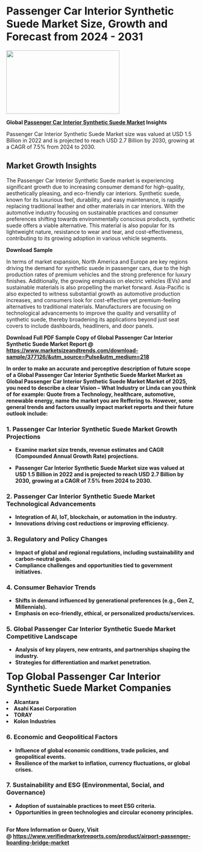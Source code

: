 <H1>Passenger Car Interior Synthetic Suede Market Size, Growth and Forecast from 2024 - 2031</H1><img class="aligncenter size-medium wp-image-584254" src="https://thirdeyenews.in/wp-content/uploads/2024/09/Global-Market-Research-300x168.jpeg" alt="" width="300" height="168" /><p><strong>Global&nbsp;<a href="https://www.marketsizeandtrends.com/download-sample/377126/&amp;utm_source=Pulse&amp;utm_medium=218">Passenger Car Interior Synthetic Suede Market</a> Insights</strong></p><p>Passenger Car Interior Synthetic Suede Market size was valued at USD 1.5 Billion in 2022 and is projected to reach USD 2.7 Billion by 2030, growing at a CAGR of 7.5% from 2024 to 2030.</p><p><h2>Market Growth Insights</h2> <p>The Passenger Car Interior Synthetic Suede market is experiencing significant growth due to increasing consumer demand for high-quality, aesthetically pleasing, and eco-friendly car interiors. Synthetic suede, known for its luxurious feel, durability, and easy maintenance, is rapidly replacing traditional leather and other materials in car interiors. With the automotive industry focusing on sustainable practices and consumer preferences shifting towards environmentally conscious products, synthetic suede offers a viable alternative. This material is also popular for its lightweight nature, resistance to wear and tear, and cost-effectiveness, contributing to its growing adoption in various vehicle segments.</p> <p><strong>Download Sample</strong></p> <p>In terms of market expansion, North America and Europe are key regions driving the demand for synthetic suede in passenger cars, due to the high production rates of premium vehicles and the strong preference for luxury finishes. Additionally, the growing emphasis on electric vehicles (EVs) and sustainable materials is also propelling the market forward. Asia-Pacific is also expected to witness substantial growth as automotive production increases, and consumers look for cost-effective yet premium-feeling alternatives to traditional materials. Manufacturers are focusing on technological advancements to improve the quality and versatility of synthetic suede, thereby broadening its applications beyond just seat covers to include dashboards, headliners, and door panels.</p> <p><strong></p><p><span class=""><strong>Download Full PDF Sample Copy of Global Passenger Car Interior Synthetic Suede Market Report</strong> @ <a href="https://www.marketsizeandtrends.com/download-sample/377126/&amp;utm_source=Pulse&amp;utm_medium=218" target="_blank">https://www.marketsizeandtrends.com/download-sample/377126/&amp;utm_source=Pulse&amp;utm_medium=218</a></span></p><p>In order to make an accurate and perceptive description of future scope of a Global&nbsp;Passenger Car Interior Synthetic Suede Market Market as Global&nbsp;Passenger Car Interior Synthetic Suede Market Market of 2025, you need to describe a clear Vision &ndash; What Industry or Linda can you think of for example: Quote from a Technology, healthcare, automotive, renewable energy, name the market you are Reffering to. However, some general trends and factors usually impact market reports and their future outlook include:</p><h3>1.&nbsp;<strong>Passenger Car Interior Synthetic Suede Market Growth Projections</strong></h3><ul><li>Examine market size trends, revenue estimates and CAGR (Compounded Annual Growth Rate) projections.</li><li><p>Passenger Car Interior Synthetic Suede Market size was valued at USD 1.5 Billion in 2022 and is projected to reach USD 2.7 Billion by 2030, growing at a CAGR of 7.5% from 2024 to 2030.</p></li></ul><h3>2.&nbsp;<strong>Passenger Car Interior Synthetic Suede Market Technological Advancements</strong></h3><ul><li>Integration of AI, IoT, blockchain, or automation in the industry.</li><li>Innovations driving cost reductions or improving efficiency.</li></ul><h3>3.&nbsp;<strong>Regulatory and Policy Changes</strong></h3><ul><li>Impact of global and regional regulations, including sustainability and carbon-neutral goals.</li><li>Compliance challenges and opportunities tied to government initiatives.</li></ul><h3>4.&nbsp;<strong>Consumer Behavior Trends</strong></h3><ul><li>Shifts in demand influenced by generational preferences (e.g., Gen Z, Millennials).</li><li>Emphasis on eco-friendly, ethical, or personalized products/services.</li></ul><h3>5.&nbsp;<strong>Global Passenger Car Interior Synthetic Suede Market Competitive Landscape</strong></h3><ul><li>Analysis of key players, new entrants, and partnerships shaping the industry.</li><li>Strategies for differentiation and market penetration.</li></ul><p data-pm-slice="1 1 []"><span style="color: inherit; font-family: inherit; font-size: 25px;">Top Global Passenger Car Interior Synthetic Suede Market Companies</span></p><div class="" data-test-id=""><p><li>Alcantara</li><li> Asahi Kasei Corporation</li><li> TORAY</li><li> Kolon Industries</li></p></div><h3>6.&nbsp;<strong>Economic and Geopolitical Factors</strong></h3><ul><li>Influence of global economic conditions, trade policies, and geopolitical events.</li><li>Resilience of the market to inflation, currency fluctuations, or global crises.</li></ul><h3>7.&nbsp;<strong>Sustainability and ESG (Environmental, Social, and Governance)</strong></h3><ul><li>Adoption of sustainable practices to meet ESG criteria.</li><li>Opportunities in green technologies and circular economy principles.</li></ul><h2><strong style="font-size: 14px;">For More Information or Query, Visit @&nbsp;</strong><a style="background-color: #ffffff; font-size: 14px;" href="https://www.marketsizeandtrends.com/report/passenger-car-interior-synthetic-suede-market/" target="_blank">https://www.verifiedmarketreports.com/product/airport-passenger-boarding-bridge-market</a></h2>
